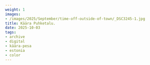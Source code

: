 ```yaml
---
weight: 1
images:
- /images/2025/September/time-off-outside-of-town/_DSC3245-1.jpg
title: Käära Puhketalu.
date: 2025-10-03
tags:
- archive
- digital
- käära-pesa
- estonia
- color
---
```


